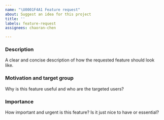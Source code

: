 ```yaml
---
name: "\U0001F4A1 Feature request"
about: Suggest an idea for this project
title: ''
labels: feature-request
assignees: chaoran-chen

---
```


### Description

A clear and concise description of how the requested feature should look like.


### Motivation and target group

Why is this feature useful and who are the targeted users?


### Importance

How important and urgent is this feature? Is it just nice to have or essential?
